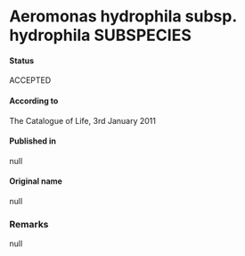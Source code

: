 Aeromonas hydrophila subsp. hydrophila SUBSPECIES
=======

#### Status
ACCEPTED

#### According to
The Catalogue of Life, 3rd January 2011

#### Published in
null

#### Original name
null

### Remarks
null